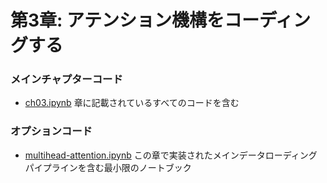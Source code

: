 # 第3章: アテンション機構をコーディングする

### メインチャプターコード

- [ch03.ipynb](ch03.ipynb) 章に記載されているすべてのコードを含む

### オプションコード

- [multihead-attention.ipynb](multihead-attention.ipynb) この章で実装されたメインデータローディングパイプラインを含む最小限のノートブック